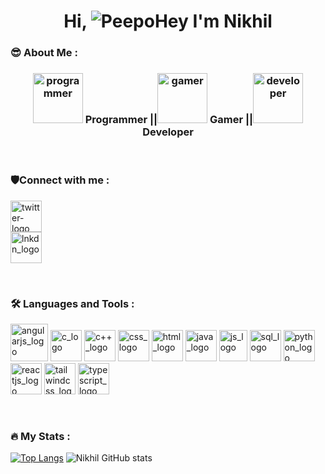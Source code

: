 <div>
<h1 align="center">Hi, <picture><img alt="PeepoHey" src="https://user-images.githubusercontent.com/56159827/221435131-ac50bfaa-043b-4a2b-a41f-20b60e5da67a.png"/></picture> I'm Nikhil</h1>
</div>
<div>

  ### 😎 About Me :
<h3 align="center"><picture><img src="https://user-images.githubusercontent.com/56159827/221440890-327e2d84-9136-4f6d-bc43-ee44447079a9.png" alt="programmer" height=80px width =80px/></picture> Programmer ||<picture><img src="https://user-images.githubusercontent.com/56159827/221440753-99f4f683-c2a6-4db4-9907-d1033844ee94.png" alt="gamer" height=80px width =80px/></picture> Gamer ||<picture><img src="https://user-images.githubusercontent.com/56159827/221441206-6daef98f-edf4-442d-9028-92c6a4d1e1ab.png" alt="developer" height=80px width =80px/></picture> Developer</h3>
</div>
<br/>
<div>
  
### 🛡️Connect with me :
  
  <p>  <a href="https://twitter.com/Nikhil78037"><img src="https://user-images.githubusercontent.com/56159827/221446016-519b41e2-9931-4bff-b52a-5208368a12af.svg" height =50px width= 50px alt="twitter-logo"/></a>    
    <br/>
    <a href="https://www.linkedin.com/in/nikhil-kumar-singh-b5a724189"><img src="https://user-images.githubusercontent.com/56159827/221446549-87f347e8-bf6a-4309-be83-6009fe4094c7.svg" width=50px height=50px alt="lnkdn_logo"/></a>
  </p>
  </h3>
</div>
<br/>
<div>

 ### :hammer_and_wrench: Languages and Tools :

<a href="https://angular.io"><picture><img src="https://user-images.githubusercontent.com/56159827/221443962-c8c93307-fefd-436d-89d9-090a0e5bc168.svg" alt="angularjs_logo" height=60px width=60px></picture></a>
<a href="https://www.cprogramming.com"><picture><img src="https://user-images.githubusercontent.com/56159827/221442065-a7dbdef4-80dd-4fb4-823b-99d18efa870e.svg" height=50px width= 50px alt="c_logo"/></picture></a>
<a href="https://www.programiz.com/cpp-programming"><picture><img src="https://user-images.githubusercontent.com/56159827/221442185-ce0e8b22-87bb-4b51-82e0-2202d4b46017.svg" height=50px width= 50px alt="c++_logo"/></picture></a>
<a href="https://developer.mozilla.org/en-US/docs/Web/CSS"><picture><img src="https://user-images.githubusercontent.com/56159827/221443052-f3af14d4-c4f4-4a6a-8f57-d04f51fbb0c9.png" height=50px width= 50px alt="css_logo"/></picture></a>
<a href="https://developer.mozilla.org/en-US/docs/Web/HTML"><picture><img src="https://user-images.githubusercontent.com/56159827/221442897-6becb571-7ede-41e1-9ad1-c320538720c2.png" height=50px width= 50px alt="html_logo"/></picture></a>
<a href="https://dev.java/learn"><picture><img src="https://user-images.githubusercontent.com/56159827/221442484-46dafb72-6e91-4206-af6e-3dd2c51ab5b5.png" height=50px width= 50px alt="java_logo"/></picture></a>
<a href="https://developer.mozilla.org/en-US/docs/Web/JavaScript"><picture><img src="https://user-images.githubusercontent.com/56159827/221443058-cb86c9dd-6e33-46ef-b137-8b64971b3213.png" height=50px width= 45px alt="js_logo"/></picture></a>
<a href="https://www.mysql.com"><picture><img src="https://user-images.githubusercontent.com/56159827/221443958-b10da78c-a661-4483-ada3-d281cac7a5d9.svg" alt="sql_logo" height=50px width=50px></picture></a>
<a href="https://www.python.org"><picture><img src="https://user-images.githubusercontent.com/56159827/221442318-bd4e3671-2be0-4af6-8f8c-2281154a0736.png" height=50px width= 50px alt="python_logo"/></picture></a>
<a href="https://reactjs.org"><picture><img src="https://user-images.githubusercontent.com/56159827/221442590-ee44fcad-ffe5-4f24-9b40-14108b8a6b71.png" height=50px width= 50px alt="reactjs_logo"/></picture></a>
<a href="https://tailwindcss.com"><picture><img src="https://user-images.githubusercontent.com/56159827/221443069-76400dae-638e-4578-975a-0849af1c57a2.png" alt="tailwindcss_logo" height=50px width=50px></picture></a>
<a href="https://www.typescriptlang.org"><picture><img src="https://user-images.githubusercontent.com/56159827/221444061-b3670df6-fe82-40fe-a5c5-cb3fd2b1a10b.svg" alt="typescript_logo" height=50px width=50px></picture></a>

  </div>
<br/>

<div>

### :fire: My Stats :

[![Top Langs](https://github-readme-stats.vercel.app/api/top-langs/?username=nik-nikhil&layout=compact)](https://github.com/nik-nikhil/github-readme-stats)  ![Nikhil GitHub stats](https://github-readme-stats.vercel.app/api?username=nik-nikhil&show_icons=true&theme=react)
</div>
